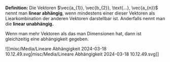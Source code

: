 **Definition:** Die Vektoren $\vec{a_{1}}, \vec{b_{2}}, \text{...}, \vec{a_{n}}$ nennt man **linear abhängig**, wenn mindestens einer dieser Vektoren als Liearkombination der anderen Vektoren darstellbar ist. 
Anderfalls nennt man die **linear unabhängig.** 

Wenn man mehr Vektoren als das man Dimensionen hat, dann ist gleichzeitig eine abhängigkeit gegeben. 

![[misc/Media/Lineare Abhängigkeit 2024-03-18 10.12.49.svg|misc/Media/Lineare Abhängigkeit 2024-03-18 10.12.49.svg]]

